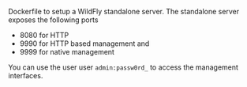 Dockerfile to setup a WildFly standalone server. The standalone server exposes the following ports

- 8080 for HTTP
- 9990 for HTTP based management and
- 9999 for native management

You can use the user user `admin:passw0rd_` to access the management interfaces.
